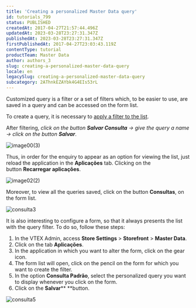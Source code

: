 ```yaml
---
title: 'Creating a personalized Master Data query'
id: tutorials_799
status: PUBLISHED
createdAt: 2017-04-27T21:57:44.496Z
updatedAt: 2023-03-28T23:27:31.347Z
publishedAt: 2023-03-28T23:27:31.347Z
firstPublishedAt: 2017-04-27T23:03:43.119Z
contentType: tutorial
productTeam: Master Data
author: authors_3
slug: creating-a-personalized-master-data-query
locale: en
legacySlug: creating-a-personalized-master-data-query
subcategory: 2AThnkEZAYbk4G4EIs53rL
---
```


Customized query is a filter or a set of filters which, to be easier to use, are saved in a query and can be accessed on the form list.

To create a query, it is necessary to [apply a filter to the list](/en/tutorial/filtering-data-on-master-data). 

After filtering, _click on the button **Salvar Consulta** -> give the query a name -> click on the button **Salvar**_.

![image00(3)](https://images.contentful.com/alneenqid6w5/Cj2YVA2pZ64Sscy0O2MA0/6698a619ebf6041e828b61ef657ceb89/image003.png)

Thus, in order for the enquiry to appear as an option for viewing the list, just reload the application in the **Aplicações** tab. Clicking on the button **Recarregar aplicações**.

![image02(2)](https://images.contentful.com/alneenqid6w5/23qCsgXVSYQYmsS6Ya6eAs/99c65c0009dd7f9e75c1ba4a2cea50cc/image022.png)

Moreover, to view all the queries saved, click on the button **Consultas**, on the form list.

![consulta3](https://images.contentful.com/alneenqid6w5/4h0zjZuAc8W8eUaqImo2qg/b1c06c13603d398d1f83bef9f7deb19b/image012.png)

It is also interesting to configure a form, so that it always presents the list with the query filter. To do so, follow these steps:

1. In the VTEX Admin, access **Store Settings** > **Storefront** > **Master Data**.
2. Click on the tab **Aplicações**.
3. In the application in which you want to alter the form, click on the gear icon.
4. The form list will open, click on the pencil on the form for which you want to create the filter.
5. In the option **Consulta Padrão**, select the personalized query you want to display whenever you click on the form.
6. Click on the **Salvar**** **button.

![consulta5](https://images.contentful.com/alneenqid6w5/66y0WU112osUwkwuyMquMW/a9143a8ca1aa05bc49cc69d1dd102002/image032.png)
